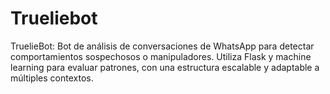 # Trueliebot
TruelieBot: Bot de análisis de conversaciones de WhatsApp para detectar comportamientos sospechosos o manipuladores. Utiliza Flask y machine learning para evaluar patrones, con una estructura escalable y adaptable a múltiples contextos.
